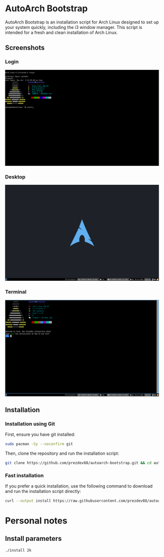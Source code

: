 # AutoArch Bootstrap

AutoArch Bootstrap is an installation script for Arch Linux designed to set up your system quickly, including the i3 window manager. This script is intended for a fresh and clean installation of Arch Linux.

## Screenshots
### Login
![Desktop](screenshots/login.png)

### Desktop
![Desktop](screenshots/desktop.png)

### Terminal
![Terminal](screenshots/terminal.png)

## Installation
### Installation using Git

First, ensure you have git installed:

```bash
sudo pacman -Sy --noconfirm git
```

Then, clone the repository and run the installation script:

```bash
git clone https://github.com/prezdev88/autoarch-bootstrap.git && cd autoarch-bootstrap && ./install
```

### Fast installation

If you prefer a quick installation, use the following command to download and run the installation script directly:

```bash
curl --output install https://raw.githubusercontent.com/prezdev88/autoarch-bootstrap/master/get && chmod +x install && ./install
```

# Personal notes
## Install parameters
```bash
./install 2k
```
